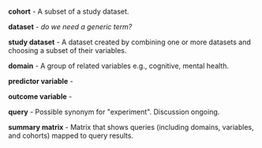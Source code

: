 
**cohort** - A subset of a study dataset.

**dataset** - *do we need a generic term?*

**study dataset** - A dataset created by combining one or more datasets and choosing a subset of their variables.

**domain** - A group of related variables e.g., cognitive, mental health.

**predictor variable** -

**outcome variable** -

**query** - Possible synonym for "experiment". Discussion ongoing.

**summary matrix** - Matrix that shows queries (including domains, variables, and cohorts) mapped to query results.
